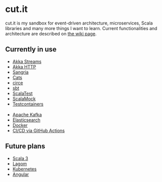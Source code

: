 # cut.it
cut.it is my sandbox for event-driven architecture, microservices, Scala libraries and many more things I want to learn. Current functionalities and architecture are described on [the wiki page](https://github.com/AvaPL/cut.it/wiki).

## Currently in use

* [Akka Streams](https://doc.akka.io/docs/akka/current/stream/index.html)
* [Akka HTTP](https://doc.akka.io/docs/akka-http/current/index.html)
* [Sangria](https://sangria-graphql.github.io/)
* [Cats](https://typelevel.org/cats/)
* [circe](https://circe.github.io/circe/)
* [sbt](https://www.scala-sbt.org/)
* [ScalaTest](https://www.scalatest.org/)
* [ScalaMock](https://scalamock.org/)
* [Testcontainers](https://github.com/testcontainers/testcontainers-scala)
<br/><br/>
* [Apache Kafka](https://kafka.apache.org/)
* [Elasticsearch](https://www.elastic.co/elasticsearch/)
* [Docker](https://www.docker.com/)
* [CI/CD via GitHub Actions](https://github.com/features/actions)

## Future plans

* [Scala 3](https://docs.scala-lang.org/scala3/new-in-scala3.html)
* [Lagom](https://www.lagomframework.com/)
* [Kubernetes](https://kubernetes.io/)
* [Angular](https://angular.io/)

